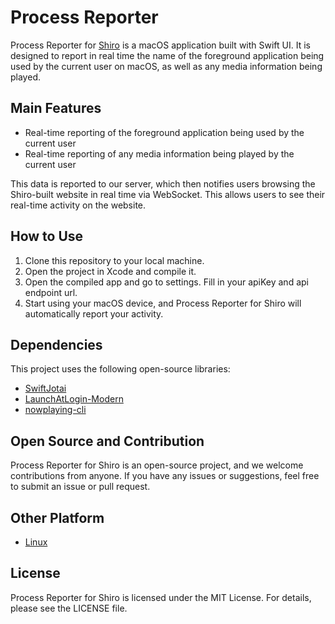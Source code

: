 #  Process Reporter

Process Reporter for [Shiro](https://github.com/Innei/Shiro) is a macOS application built with Swift UI. It is designed to report in real time the name of the foreground application being used by the current user on macOS, as well as any media information being played.

## Main Features

- Real-time reporting of the foreground application being used by the current user
- Real-time reporting of any media information being played by the current user

This data is reported to our server, which then notifies users browsing the Shiro-built website in real time via WebSocket. This allows users to see their real-time activity on the website.

## How to Use

1. Clone this repository to your local machine.
2. Open the project in Xcode and compile it.
3. Open the compiled app and go to settings. Fill in your apiKey and api endpoint url.
4. Start using your macOS device, and Process Reporter for Shiro will automatically report your activity.

## Dependencies

This project uses the following open-source libraries:

- [SwiftJotai](https://github.com/unixzii/SwiftJotai)
- [LaunchAtLogin-Modern](https://github.com/sindresorhus/LaunchAtLogin-Modern)
- [nowplaying-cli](https://github.com/kirtan-shah/nowplaying-cli)


## Open Source and Contribution

Process Reporter for Shiro is an open-source project, and we welcome contributions from anyone. If you have any issues or suggestions, feel free to submit an issue or pull request.

## Other Platform

- [Linux](https://github.com/ttimochan/processforlinux)

## License

Process Reporter for Shiro is licensed under the MIT License. For details, please see the LICENSE file.

